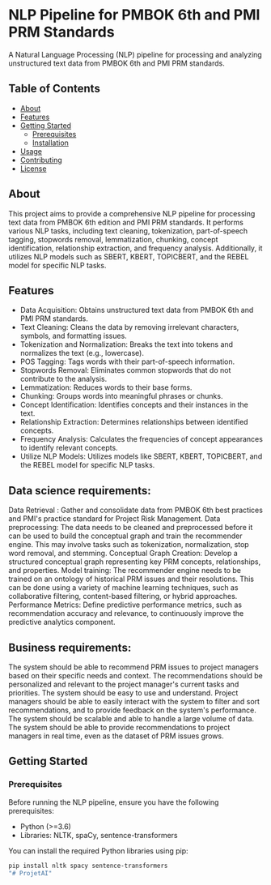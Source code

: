 # NLP Pipeline for PMBOK 6th and PMI PRM Standards

A Natural Language Processing (NLP) pipeline for processing and analyzing unstructured text data from PMBOK 6th and PMI PRM standards.

## Table of Contents

- [About](#about)
- [Features](#features)
- [Getting Started](#getting-started)
  - [Prerequisites](#prerequisites)
  - [Installation](#installation)
- [Usage](#usage)
- [Contributing](#contributing)
- [License](#license)

## About

This project aims to provide a comprehensive NLP pipeline for processing text data from PMBOK 6th edition and PMI PRM standards. It performs various NLP tasks, including text cleaning, tokenization, part-of-speech tagging, stopwords removal, lemmatization, chunking, concept identification, relationship extraction, and frequency analysis. Additionally, it utilizes NLP models such as SBERT, KBERT, TOPICBERT, and the REBEL model for specific NLP tasks.

## Features

- Data Acquisition: Obtains unstructured text data from PMBOK 6th and PMI PRM standards.
- Text Cleaning: Cleans the data by removing irrelevant characters, symbols, and formatting issues.
- Tokenization and Normalization: Breaks the text into tokens and normalizes the text (e.g., lowercase).
- POS Tagging: Tags words with their part-of-speech information.
- Stopwords Removal: Eliminates common stopwords that do not contribute to the analysis.
- Lemmatization: Reduces words to their base forms.
- Chunking: Groups words into meaningful phrases or chunks.
- Concept Identification: Identifies concepts and their instances in the text.
- Relationship Extraction: Determines relationships between identified concepts.
- Frequency Analysis: Calculates the frequencies of concept appearances to identify relevant concepts.
- Utilize NLP Models: Utilizes models like SBERT, KBERT, TOPICBERT, and the REBEL model for specific NLP tasks.

## Data science requirements:

Data Retrieval : Gather and consolidate data from PMBOK 6th best practices and PMI's practice standard for Project Risk Management.
Data preprocessing: The data needs to be cleaned and preprocessed before it can be used to build the conceptual graph and train the recommender engine. This may involve tasks such as tokenization, normalization, stop word removal, and stemming.
Conceptual Graph Creation: Develop a structured conceptual graph representing key PRM concepts, relationships, and properties.
Model training: The recommender engine needs to be trained on an ontology of historical PRM issues and their resolutions. This can be done using a variety of machine learning techniques, such as collaborative filtering, content-based filtering, or hybrid approaches.
Performance Metrics: Define predictive performance metrics, such as recommendation accuracy and relevance, to continuously improve the predictive analytics component.

## Business requirements:

The system should be able to recommend PRM issues to project managers based on their specific needs and context. The recommendations should be personalized and relevant to the project manager's current tasks and priorities.
The system should be easy to use and understand. Project managers should be able to easily interact with the system to filter and sort recommendations, and to provide feedback on the system's performance.
The system should be scalable and able to handle a large volume of data. The system should be able to provide recommendations to project managers in real time, even as the dataset of PRM issues grows.


## Getting Started

### Prerequisites

Before running the NLP pipeline, ensure you have the following prerequisites:

- Python (>=3.6)
- Libraries: NLTK, spaCy, sentence-transformers

You can install the required Python libraries using pip:

```bash
pip install nltk spacy sentence-transformers
"# ProjetAI" 
